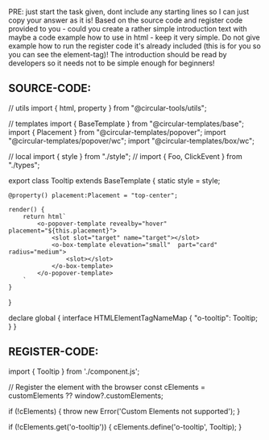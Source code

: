 PRE: just start the task given, dont include any starting lines so I can just copy your answer as it is!
 Based on the source code and register code provided to you - could you create a rather simple introduction text with maybe a code example how to use in html - keep it very simple. Do not give example how to run the register code it's already included (this is for you so you can see the element-tag)! The introduction should be read by developers so it needs not to be simple enough for beginners!

## SOURCE-CODE:
// utils 
import { html, property } from "@circular-tools/utils";

// templates
import { BaseTemplate } from "@circular-templates/base";
import { Placement } from "@circular-templates/popover";
import "@circular-templates/popover/wc";
import "@circular-templates/box/wc";

// local 
import { style } from "./style";
// import { Foo, ClickEvent } from "./types";

export class Tooltip extends BaseTemplate {
    static style = style;

    @property() placement:Placement = "top-center";

    render() {
        return html`
            <o-popover-template revealby="hover" placement="${this.placement}">
                <slot slot="target" name="target"></slot>
                <o-box-template elevation="small"  part="card" radius="medium">
                    <slot></slot>
                </o-box-template>
            </o-popover-template>
        `
    }
}


declare global {
    interface HTMLElementTagNameMap {
        "o-tooltip": Tooltip;
    }
}
## REGISTER-CODE:
import { Tooltip } from './component.js';

// Register the element with the browser
const cElements = customElements ?? window?.customElements;

if (!cElements) {
  throw new Error('Custom Elements not supported');
}

if (!cElements.get('o-tooltip')) {
  cElements.define('o-tooltip', Tooltip);
}
